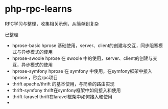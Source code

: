 # php-rpc-learns
RPC学习与整理，收集相关示例，从简单到复杂

已整理

- hprose-basic hprose 基础使用，server、client的创建与交互，同步阻塞模式与异步模式的使用
- hprose-swoole hprose 在 swoole 中的使用，server、client的创建与交互，异步模式的使用
- hprose-symfony hprose 在 symfony 中使用，在symfony框架中接入 hprose ，秒变rpc项目
- thrift apache/thrift 的基本使用，与简单的路由实现
- thrift-symfony thrift在symfony框架中如何接入和使用
- thrift-laravel thrift在laravel框架中如何接入和使用
- 
